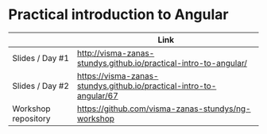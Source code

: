 # Practical introduction to Angular

|                     | Link                                                                |
| ------------------- | ------------------------------------------------------------------- |
| Slides / Day #1     | http://visma-zanas-stundys.github.io/practical-intro-to-angular/    |
| Slides / Day #2     | https://visma-zanas-stundys.github.io/practical-intro-to-angular/67 |
| Workshop repository | https://github.com/visma-zanas-stundys/ng-workshop                  |
